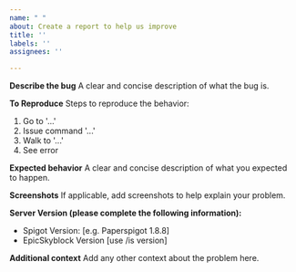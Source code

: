 ```yaml
---
name: " "
about: Create a report to help us improve
title: ''
labels: ''
assignees: ''

---
```


**Describe the bug**
A clear and concise description of what the bug is.

**To Reproduce**
Steps to reproduce the behavior:
1. Go to '...'
2. Issue command '...'
3. Walk to '...'
4. See error

**Expected behavior**
A clear and concise description of what you expected to happen.

**Screenshots**
If applicable, add screenshots to help explain your problem.

**Server Version (please complete the following information):**
 - Spigot Version: [e.g. Paperspigot 1.8.8]
 - EpicSkyblock Version [use /is version]

**Additional context**
Add any other context about the problem here.
